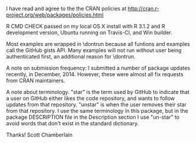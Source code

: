 I have read and agree to the the CRAN policies at 
http://cran.r-project.org/web/packages/policies.html

R CMD CHECK passed on my local OS X install with R 3.1.2 and
R development version, Ubuntu running on Travis-CI, and Win builder.

Most examples are wrapped in \dontrun because all funtions and
examples call the GitHub gists API. Many examples will not run 
without user being authenticated first, an additional reason 
for \dontrun.

A note on submission frequency: I submitted a number of package 
updates recently, in December, 2014. However, these were almost 
all fix requests from CRAN maintainers.

A note about terminology. "star" is the term used by GitHub to 
indicate that a user on GitHub either likes the code repository, 
and wants to follow updates from that repository. "unstar" is 
when the user removes their star from that repository. I use
the same terminology in this package, but in the package
DESCRIPTION file in the Description section I use "un-star" 
to avoid words that don't exist in the standard dictionary.

Thanks! Scott Chamberlain
